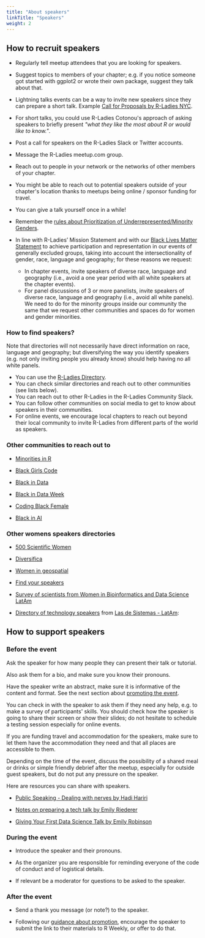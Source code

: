```yaml
---
title: "About speakers"
linkTitle: "Speakers"
weight: 2
---
```


## How to recruit speakers

- Regularly tell meetup attendees that you are looking for speakers.

- Suggest topics to members of your chapter; e.g. if you notice someone got started with ggplot2 or wrote their own package, suggest they talk about that.

- Lightning talks events can be a way to invite new speakers since they can prepare a short talk. Example [Call for Proposals by R-Ladies NYC](https://www.rladiesnyc.org/post/lightning-talk-submissions-request/).

- For short talks, you could use R-Ladies Cotonou's approach of asking speakers to briefly present _"what they like the most about R or would like to know."_.

- Post a call for speakers on the R-Ladies Slack or Twitter accounts.

- Message the R-Ladies meetup.com group.

- Reach out to people in your network or the networks of other members of your chapter.

- You might be able to reach out to potential speakers outside of your chapter's location thanks to meetups being online / sponsor funding for travel.

- You can give a talk yourself once in a while!

- Remember the [rules about Prioritization of Underrepresented/Minority Genders](/about/mission/#r-ladies-rules--guidelines).

- In line with R-Ladies’ Mission Statement and with our [Black Lives Matter Statement](https://rladies.org/news/2020-06-06-blm/)
  to achieve participation and representation in our events of generally excluded groups, taking into account the intersectionality of gender, race, language and geography; for these reasons we request:

  - In chapter events, invite speakers of diverse race, language and geography (i.e., avoid a one year period with all white speakers at the chapter events).
  - For panel discussions of 3 or more panelists, invite speakers of diverse race, language and geography (i.e., avoid all white panels).
    We need to do for the minority groups inside our community the same that we request other communities and spaces do for women and gender minorities.

### How to find speakers?

Note that directories will not necessarily have direct information on race, language and geography; but diversifying the way you identify speakers (e.g. not only inviting people you already know) should help having no all white panels.

- You can use the [R-Ladies Directory](https://rladies.org/directory/).
- You can check similar directories and reach out to other communities (see lists below).
- You can reach out to other R-Ladies in the R-Ladies Community Slack.
- You can follow other communities on social media to get to know about speakers in their communities.
- For online events, we encourage local chapters to reach out beyond their local community to invite R-Ladies from different parts of the world as speakers.

### Other communities to reach out to

- [Minorities in R](https://mircommunity.com/)

- [Black Girls Code](https://www.blackgirlscode.com/)

- [Black in Data](https://www.blackindata.co.uk/)

- [Black in Data Week](https://blkindata.github.io/)

- [Coding Black Female](https://codingblackfemales.com/)

- [Black in AI](https://blackinai.github.io/#/)

### Other womens speakers directories

- [500 Scientific Women](https://500womenscientists.org/request-a-scientist)

- [Diversifica](https://diversifyeeb.com)

- [Women in geospatial](https://www.womeningeospatial.org/join/speakers-database)

- [Find your speakers](https://speakerinnen.org/)

- [Survey of scientists from Women in Bioinformatics and Data Science LatAm](https://t.co/nI8rHED8ry?amp=1)

- [Directory of technology speakers](https://github.com/lasdesistemas/speakers-tecnologia) from [Las de Sistemas - LatAm](https://twitter.com/lasdesistemas/status/1273374539888672774?s=20):

## How to support speakers

### Before the event

Ask the speaker for how many people they can present their talk or tutorial.

Also ask them for a bio, and make sure you know their pronouns.

Have the speaker write an abstract, make sure it is informative of the content and format. See the next section about [promoting the event](/organization/events/promotion/).

You can check in with the speaker to ask them if they need any help, e.g. to make a survey of participants' skills.
You should check how the speaker is going to share their screen or show their slides; do not hesitate to schedule a testing session especially for online events.

If you are funding travel and accommodation for the speakers, make sure to let them have the accommodation they need and that all places are accessible to them.

Depending on the time of the event, discuss the possibility of a shared meal or drinks or simple friendly debrief after the meetup, especially for outside guest speakers, but do not put any pressure on the speaker.

Here are resources you can share with speakers.

- [Public Speaking - Dealing with nerves by Hadi Hariri](https://hadihariri.com/2018/08/15/public-speaking-dealing-with-nerves/)

- [Notes on preparing a tech talk by Emily Riederer](https://emilyriederer.netlify.app/post/writing-a-tech-talk/)

- [Giving Your First Data Science Talk by Emily Robinson](https://hookedondata.org/giving-your-first-data-science-talk/)

### During the event

- Introduce the speaker and their pronouns.

- As the organizer you are responsible for reminding everyone of the code of conduct and of logistical details.

- If relevant be a moderator for questions to be asked to the speaker.

### After the event

- Send a thank you message (or note?) to the speaker.

- Following our [guidance about promotion](/organization/events/promotion/), encourage the speaker to submit the link to their materials to R Weekly, or offer to do that.
